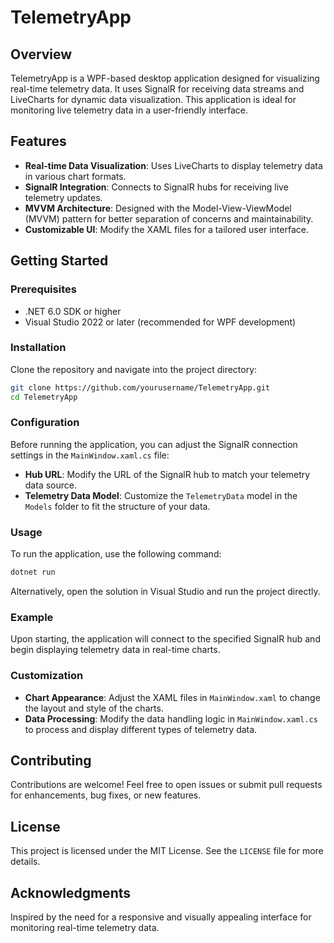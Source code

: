 # TelemetryApp

## Overview

TelemetryApp is a WPF-based desktop application designed for visualizing real-time telemetry data. It uses SignalR for receiving data streams and LiveCharts for dynamic data visualization. This application is ideal for monitoring live telemetry data in a user-friendly interface.

## Features

- **Real-time Data Visualization**: Uses LiveCharts to display telemetry data in various chart formats.
- **SignalR Integration**: Connects to SignalR hubs for receiving live telemetry updates.
- **MVVM Architecture**: Designed with the Model-View-ViewModel (MVVM) pattern for better separation of concerns and maintainability.
- **Customizable UI**: Modify the XAML files for a tailored user interface.

## Getting Started

### Prerequisites

- .NET 6.0 SDK or higher
- Visual Studio 2022 or later (recommended for WPF development)

### Installation

Clone the repository and navigate into the project directory:

```bash
git clone https://github.com/yourusername/TelemetryApp.git
cd TelemetryApp
```

### Configuration

Before running the application, you can adjust the SignalR connection settings in the `MainWindow.xaml.cs` file:

- **Hub URL**: Modify the URL of the SignalR hub to match your telemetry data source.
- **Telemetry Data Model**: Customize the `TelemetryData` model in the `Models` folder to fit the structure of your data.

### Usage

To run the application, use the following command:

```bash
dotnet run
```

Alternatively, open the solution in Visual Studio and run the project directly.

### Example

Upon starting, the application will connect to the specified SignalR hub and begin displaying telemetry data in real-time charts.

### Customization

- **Chart Appearance**: Adjust the XAML files in `MainWindow.xaml` to change the layout and style of the charts.
- **Data Processing**: Modify the data handling logic in `MainWindow.xaml.cs` to process and display different types of telemetry data.

## Contributing

Contributions are welcome! Feel free to open issues or submit pull requests for enhancements, bug fixes, or new features.

## License

This project is licensed under the MIT License. See the `LICENSE` file for more details.

## Acknowledgments

Inspired by the need for a responsive and visually appealing interface for monitoring real-time telemetry data.
